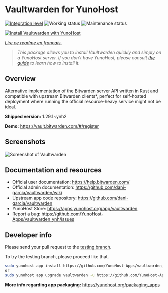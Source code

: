 <!--
N.B.: This README was automatically generated by https://github.com/YunoHost/apps/tree/master/tools/README-generator
It shall NOT be edited by hand.
-->

# Vaultwarden for YunoHost

[![Integration level](https://dash.yunohost.org/integration/vaultwarden.svg)](https://dash.yunohost.org/appci/app/vaultwarden) ![Working status](https://ci-apps.yunohost.org/ci/badges/vaultwarden.status.svg) ![Maintenance status](https://ci-apps.yunohost.org/ci/badges/vaultwarden.maintain.svg)

[![Install Vaultwarden with YunoHost](https://install-app.yunohost.org/install-with-yunohost.svg)](https://install-app.yunohost.org/?app=vaultwarden)

*[Lire ce readme en français.](./README_fr.md)*

> *This package allows you to install Vaultwarden quickly and simply on a YunoHost server.
If you don't have YunoHost, please consult [the guide](https://yunohost.org/#/install) to learn how to install it.*

## Overview

Alternative implementation of the Bitwarden server API written in Rust and compatible with upstream Bitwarden clients*, perfect for self-hosted deployment where running the official resource-heavy service might not be ideal.

**Shipped version:** 1.29.1~ynh2

**Demo:** https://vault.bitwarden.com/#/register

## Screenshots

![Screenshot of Vaultwarden](./doc/screenshots/screenshot1.png)

## Documentation and resources

* Official user documentation: <https://help.bitwarden.com/>
* Official admin documentation: <https://github.com/dani-garcia/vaultwarden/wiki>
* Upstream app code repository: <https://github.com/dani-garcia/vaultwarden>
* YunoHost Store: <https://apps.yunohost.org/app/vaultwarden>
* Report a bug: <https://github.com/YunoHost-Apps/vaultwarden_ynh/issues>

## Developer info

Please send your pull request to the [testing branch](https://github.com/YunoHost-Apps/vaultwarden_ynh/tree/testing).

To try the testing branch, please proceed like that.

``` bash
sudo yunohost app install https://github.com/YunoHost-Apps/vaultwarden_ynh/tree/testing --debug
or
sudo yunohost app upgrade vaultwarden -u https://github.com/YunoHost-Apps/vaultwarden_ynh/tree/testing --debug
```

**More info regarding app packaging:** <https://yunohost.org/packaging_apps>
